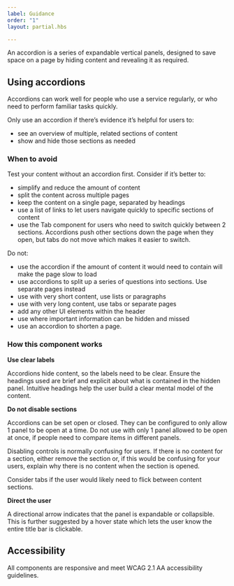 ```yaml
---
label: Guidance
order: "1"
layout: partial.hbs

---
```

An accordion is a series of expandable vertical panels, designed to save space on a page by hiding content and revealing it as required. 

## Using accordions

Accordions can work well for people who use a service regularly, or who need to perform familiar tasks quickly.

Only use an accordion if there’s evidence it’s helpful for users to:

* see an overview of multiple, related sections of content
* show and hide those sections as needed

### When to avoid

Test your content without an accordion first. Consider if it’s better to:

* simplify and reduce the amount of content
* split the content across multiple pages
* keep the content on a single page, separated by headings
* use a list of links to let users navigate quickly to specific sections of content
* use the Tab component for users who need to switch quickly between 2 sections. Accordions push other sections down the page when they open, but tabs do not move which makes it easier to switch.

Do not:

* use the accordion if the amount of content it would need to contain will make the page slow to load
* use accordions to split up a series of questions into sections. Use separate pages instead
* use with very short content, use lists or paragraphs
* use with very long content, use tabs or separate pages
* add any other UI elements within the header
* use where important information can be hidden and missed
* use an accordion to shorten a page.

### How this component works

**Use clear labels**

Accordions hide content, so the labels need to be clear. Ensure the headings used are brief and explicit about what is contained in the hidden panel. Intuitive headings help the user build a clear mental model of the content.

**Do not disable sections**

Accordions can be set open or closed. They can be configured to only allow 1 panel to be open at a time. Do not use with only 1 panel allowed to be open at once, if people need to compare items in different panels.

Disabling controls is normally confusing for users. If there is no content for a section, either remove the section or, if this would be confusing for your users, explain why there is no content when the section is opened.

Consider tabs if the user would likely need to flick between content sections.

**Direct the user**

A directional arrow indicates that the panel is expandable or collapsible. This is further suggested by a hover state which lets the user know the entire title bar is clickable.

## Accessibility

All components are responsive and meet WCAG 2.1 AA accessibility guidelines.